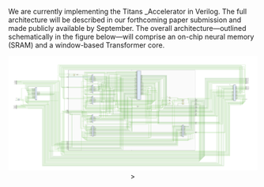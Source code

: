 We are currently implementing the Titans _Accelerator in Verilog.
The full architecture will be described in our forthcoming paper submission and made publicly available by September.
The overall architecture—outlined schematically in the figure below—will comprise an on-chip neural memory (SRAM) and a window-based Transformer core.
<p align="center">
  <img src="top_arch.png" width="1000" >>
</p>

